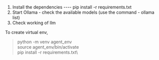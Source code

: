 1. Install the dependencies ---- pip install -r requirements.txt
2. Start Ollama - check the available models (use the command - ollama list)
3. Check working of llm



To create virtual env,
> python -m venv agent_env\
> source agent_env/bin/activate\
> pip install -r requirements.txt\
